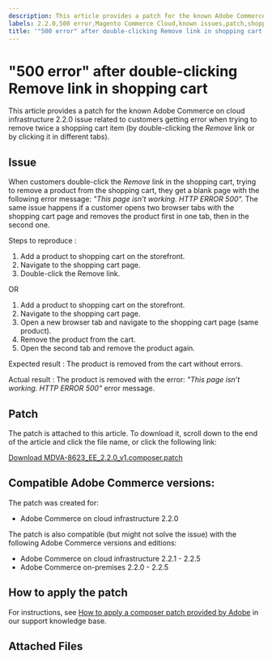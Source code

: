 ```yaml
---
description: This article provides a patch for the known Adobe Commerce on cloud infrastructure 2.2.0 issue related to customers getting error when trying to remove twice a shopping cart item (by double-clicking the *Remove* link or by clicking it in different tabs).
labels: 2.2.0,500 error,Magento Commerce Cloud,known issues,patch,shopping cart,troubleshooting,Adobe Commerce,cloud infrastructure,on-premises
title: '"500 error" after double-clicking Remove link in shopping cart'
---
```


# "500 error" after double-clicking Remove link in shopping cart

This article provides a patch for the known Adobe Commerce on cloud infrastructure 2.2.0 issue related to customers getting error when trying to remove twice a shopping cart item (by double-clicking the *Remove* link or by clicking it in different tabs).

## Issue

When customers double-click the *Remove* link in the shopping cart, trying to remove a product from the shopping cart, they get a blank page with the following error message: *"This page isn’t working. HTTP ERROR 500".* The same issue happens if a customer opens two browser tabs with the shopping cart page and removes the product first in one tab, then in the second one.

 <span class="wysiwyg-underline">Steps to reproduce</span> :

1. Add a product to shopping cart on the storefront.
1. Navigate to the shopping cart page.
1. Double-click the Remove link.

OR

1. Add a product to shopping cart on the storefront.
1. Navigate to the shopping cart page.
1. Open a new browser tab and navigate to the shopping cart page (same product).
1. Remove the product from the cart.
1. Open the second tab and remove the product again.

 <span class="wysiwyg-underline">Expected result</span> : The product is removed from the cart without errors.

 <span class="wysiwyg-underline">Actual result</span> : The product is removed with the error: *"This page isn’t working. HTTP ERROR 500"* error message.

## Patch

The patch is attached to this article. To download it, scroll down to the end of the article and click the file name, or click the following link:

 [Download MDVA-8623\_EE\_2.2.0\_v1.composer.patch](assets/MDVA-8623_EE_2.2.0_v1.composer.patch.zip)

## Compatible Adobe Commerce versions:

The patch was created for:

* Adobe Commerce on cloud infrastructure 2.2.0

The patch is also compatible (but might not solve the issue) with the following Adobe Commerce versions and editions:

* Adobe Commerce on cloud infrastructure 2.2.1 - 2.2.5
* Adobe Commerce on-premises 2.2.0 - 2.2.5

## How to apply the patch

For instructions, see [How to apply a composer patch provided by Adobe](https://support.magento.com/hc/en-us/articles/360028367731) in our support knowledge base.

## Attached Files